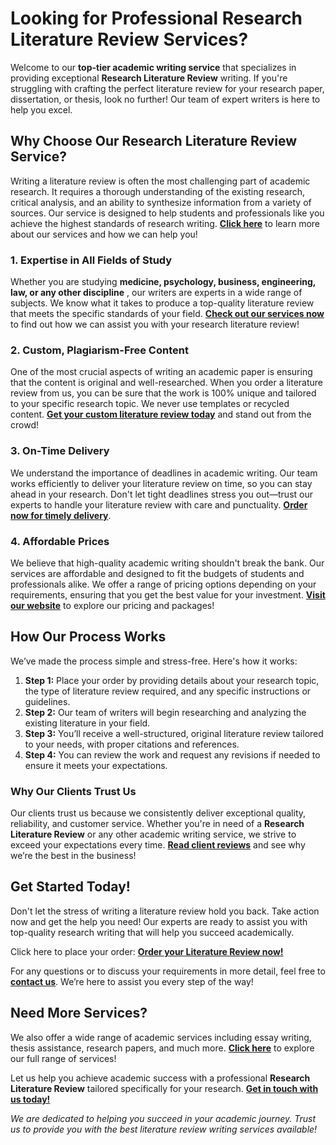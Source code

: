 # Looking for Professional Research Literature Review Services?

Welcome to our **top-tier academic writing service** that specializes in providing exceptional **Research Literature Review** writing. If you're struggling with crafting the perfect literature review for your research paper, dissertation, or thesis, look no further! Our team of expert writers is here to help you excel.

## Why Choose Our Research Literature Review Service?

Writing a literature review is often the most challenging part of academic research. It requires a thorough understanding of the existing research, critical analysis, and an ability to synthesize information from a variety of sources. Our service is designed to help students and professionals like you achieve the highest standards of research writing. [**Click here**](https://tinyurl.com/topessay?keyword=research+literature+review) to learn more about our services and how we can help you!

### 1. Expertise in All Fields of Study

Whether you are studying **medicine, psychology, business, engineering, law, or any other discipline** , our writers are experts in a wide range of subjects. We know what it takes to produce a top-quality literature review that meets the specific standards of your field. [**Check out our services now**](https://tinyurl.com/topessay?keyword=research+literature+review) to find out how we can assist you with your research literature review!

### 2. Custom, Plagiarism-Free Content

One of the most crucial aspects of writing an academic paper is ensuring that the content is original and well-researched. When you order a literature review from us, you can be sure that the work is 100% unique and tailored to your specific research topic. We never use templates or recycled content. [**Get your custom literature review today**](https://tinyurl.com/topessay?keyword=research+literature+review) and stand out from the crowd!

### 3. On-Time Delivery

We understand the importance of deadlines in academic writing. Our team works efficiently to deliver your literature review on time, so you can stay ahead in your research. Don't let tight deadlines stress you out—trust our experts to handle your literature review with care and punctuality. [**Order now for timely delivery**](https://tinyurl.com/topessay?keyword=research+literature+review).

### 4. Affordable Prices

We believe that high-quality academic writing shouldn't break the bank. Our services are affordable and designed to fit the budgets of students and professionals alike. We offer a range of pricing options depending on your requirements, ensuring that you get the best value for your investment. [**Visit our website**](https://tinyurl.com/topessay?keyword=research+literature+review) to explore our pricing and packages!

## How Our Process Works

We’ve made the process simple and stress-free. Here's how it works:

1. **Step 1:** Place your order by providing details about your research topic, the type of literature review required, and any specific instructions or guidelines.
2. **Step 2:** Our team of writers will begin researching and analyzing the existing literature in your field.
3. **Step 3:** You’ll receive a well-structured, original literature review tailored to your needs, with proper citations and references.
4. **Step 4:** You can review the work and request any revisions if needed to ensure it meets your expectations.

### Why Our Clients Trust Us

Our clients trust us because we consistently deliver exceptional quality, reliability, and customer service. Whether you're in need of a **Research Literature Review** or any other academic writing service, we strive to exceed your expectations every time. [**Read client reviews**](https://tinyurl.com/topessay?keyword=research+literature+review) and see why we’re the best in the business!

## Get Started Today!

Don't let the stress of writing a literature review hold you back. Take action now and get the help you need! Our experts are ready to assist you with top-quality research writing that will help you succeed academically.

Click here to place your order: [**Order your Literature Review now!**](https://tinyurl.com/topessay?keyword=research+literature+review)

For any questions or to discuss your requirements in more detail, feel free to [**contact us**](https://tinyurl.com/topessay?keyword=research+literature+review). We’re here to assist you every step of the way!

## Need More Services?

We also offer a wide range of academic services including essay writing, thesis assistance, research papers, and much more. [**Click here**](https://tinyurl.com/topessay?keyword=research+literature+review) to explore our full range of services!

Let us help you achieve academic success with a professional **Research Literature Review** tailored specifically for your research. [**Get in touch with us today!**](https://tinyurl.com/topessay?keyword=research+literature+review)

_We are dedicated to helping you succeed in your academic journey. Trust us to provide you with the best literature review writing services available!_
